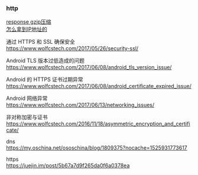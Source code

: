 ### http

[response gzip压缩](library/response_gzip.md)     
[怎么拿到IP地址的](library/dns_dhcp.md)  

通过 HTTPS 和 SSL 确保安全  
https://www.wolfcstech.com/2017/05/26/security-ssl/    

Android TLS 版本过低造成的问题  
https://www.wolfcstech.com/2017/06/08/android_tls_version_issue/  

Android 的 HTTPS 证书过期异常  
https://www.wolfcstech.com/2017/06/08/android_certificate_expired_issue/  

Android 网络异常  
https://www.wolfcstech.com/2017/06/13/networking_issues/  

非对称加密与证书  
https://www.wolfcstech.com/2016/11/18/asymmetric_encryption_and_certificate/  

dns  
https://my.oschina.net/ososchina/blog/1809375?nocache=1525931773617  

https  
https://juejin.im/post/5b67a7d9f265da0f6a0378ea  
